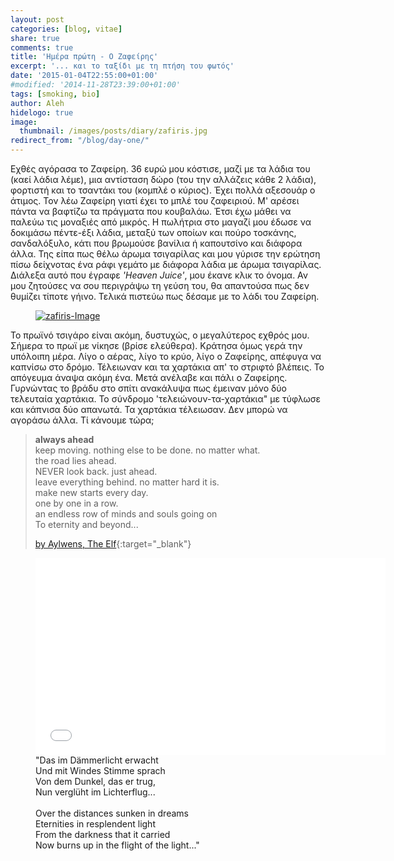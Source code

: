 ```yaml
---
layout: post
categories: [blog, vitae]
share: true
comments: true
title: 'Ημέρα πρώτη - Ο Ζαφείρης'
excerpt: '... και το ταξίδι με τη πτήση του φωτός'
date: '2015-01-04T22:55:00+01:00'
#modified: '2014-11-28T23:39:00+01:00'
tags: [smoking, bio]
author: Aleh
hidelogo: true
image:
  thumbnail: /images/posts/diary/zafiris.jpg
redirect_from: "/blog/day-one/"
---
```

Εχθές αγόρασα το Ζαφείρη. 36 ευρώ μου κόστισε, μαζί με τα λάδια του (καεί λάδια λέμε), μια αντίσταση δώρο (του την αλλάζεις κάθε 2 λάδια), φορτιστή και το τσαντάκι του (κομπλέ ο κύριος). Έχει πολλά αξεσουάρ ο άτιμος. Τον λέω Ζαφείρη γιατί έχει το μπλέ του ζαφειριού. Μ' αρέσει πάντα να βαφτίζω τα πράγματα που κουβαλάω. Έτσι έχω μάθει να παλεύω τις μοναξιές από μικρός. Η πωλήτρια στο μαγαζί μου έδωσε να δοκιμάσω πέντε-έξι λάδια, μεταξύ των οποίων και πούρο τοσκάνης, σανδαλόξυλο, κάτι που βρωμούσε βανίλια ή καπουτσίνο και διάφορα άλλα. Της είπα πως θέλω άρωμα τσιγαρίλας και μου γύρισε την ερώτηση πίσω δείχνοτας ένα ράφι γεμάτο με διάφορα λάδια με άρωμα τσιγαρίλας. Διάλεξα αυτό που έγραφε *'Heaven Juice'*, μου έκανε κλικ το όνομα. Αν μου ζητούσες να σου περιγράψω τη γεύση του, θα απαντούσα πως δεν θυμίζει τίποτε γήινο. Τελικά πιστεύω πως δέσαμε με το λάδι του Ζαφείρη. 

<figure>
    <a href="{{ site.external_data_url }}/images/posts/diary/zafiris.jpg"><img src="{{ site.external_data_url }}/images/posts/diary/zafiris.jpg" alt="zafiris-Image" class="center"/></a>
</figure>

Το πρωϊνό τσιγάρο είναι ακόμη, δυστυχώς, ο μεγαλύτερος εχθρός μου. Σήμερα το πρωϊ με νίκησε (βρίσε ελεύθερα). Κράτησα όμως γερά την υπόλοιπη μέρα. Λίγο ο αέρας, λίγο το κρύο, λίγο ο Ζαφείρης, απέφυγα να καπνίσω στο δρόμο. Τέλειωναν και τα χαρτάκια απ' το στριφτό βλέπεις. Το απόγευμα άναψα ακόμη ένα. Μετά ανέλαβε και πάλι ο Ζαφείρης. Γυρνώντας το βράδυ στο σπίτι ανακάλυψα πως έμειναν μόνο δύο τελευταία χαρτάκια. Το σύνδρομο 'τελειώνουν-τα-χαρτάκια" με τύφλωσε και κάπνισα δύο απανωτά. Τα χαρτάκια τέλειωσαν. Δεν μπορώ να αγοράσω άλλα. Τί κάνουμε τώρα;

> **always ahead** <br/>
> keep moving. nothing else to be done. no matter what.<br/>
> the road lies ahead.<br/>
> NEVER look back. just ahead.<br/>
> leave everything behind. no matter hard it is.<br/>
> make new starts every day.<br/>
> one by one in a row.<br/>
> an endless row of minds and souls going on<br/>
> To eternity and beyond...<br/>
>
>[by Aylwens, The Elf](http://aylwens.blogspot.nl/2013/06/always-ahead.html){:target="_blank"}

<figure>
    <iframe width="560" height="315" src="//www.youtube.com/embed/KA2joASAb8I" frameborder="0" allowfullscreen>&nbsp;</iframe>
    <figcaption>"Das im Dämmerlicht erwacht<br/>Und mit Windes Stimme sprach<br/>Von dem Dunkel, das er trug,<br/>Nun verglüht im Lichterflug...<br/><br/>Over the distances sunken in dreams<br/>Eternities in resplendent light<br/>From the darkness that it carried<br/>Now burns up in the flight of the light..."</figcaption>
</figure>